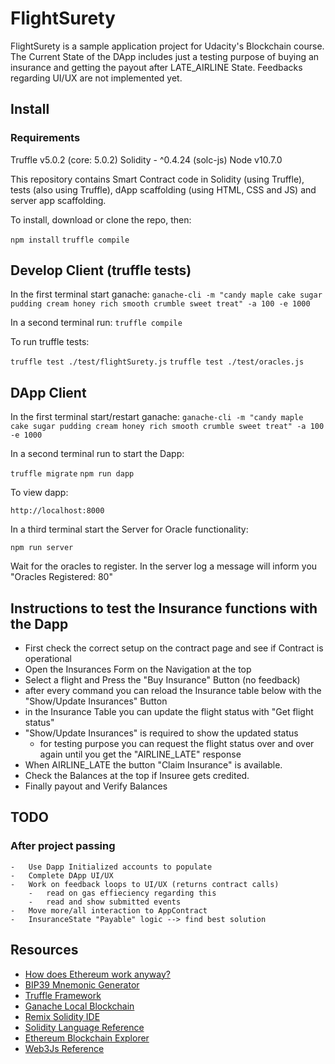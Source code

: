 # FlightSurety

FlightSurety is a sample application project for Udacity's Blockchain course.
The Current State of the DApp includes just a testing purpose of buying an insurance and getting the payout after LATE_AIRLINE State.
Feedbacks regarding UI/UX are not implemented yet.

## Install

### Requirements

Truffle v5.0.2 (core: 5.0.2)
Solidity - ^0.4.24 (solc-js)
Node v10.7.0


This repository contains Smart Contract code in Solidity (using Truffle), tests (also using Truffle), dApp scaffolding (using HTML, CSS and JS) and server app scaffolding.

To install, download or clone the repo, then:

`npm install`
`truffle compile`

## Develop Client  (truffle tests)

In the first terminal start ganache:
`ganache-cli -m "candy maple cake sugar pudding cream honey rich smooth crumble sweet treat" -a 100 -e 1000`

In a second terminal run:
`truffle compile`

To run truffle tests:

`truffle test ./test/flightSurety.js`
`truffle test ./test/oracles.js`

## DApp Client 

In the first terminal start/restart ganache:
`ganache-cli -m "candy maple cake sugar pudding cream honey rich smooth crumble sweet treat" -a 100 -e 1000`

In a second terminal run to start the Dapp:

`truffle migrate`
`npm run dapp`

To view dapp:

`http://localhost:8000`

In a third terminal start the Server for Oracle functionality:

`npm run server`

Wait for the oracles to register.
In the server log a message will inform you
"Oracles Registered: 80" 

## Instructions to test the Insurance functions with the Dapp

-   First check the correct setup on the contract page and see if Contract is operational
-   Open the Insurances Form on the Navigation at the top
-   Select a flight and Press the "Buy Insurance" Button (no feedback)
-   after every command you can reload the Insurance table below with the "Show/Update Insurances" Button
-   in the Insurance Table you can update the flight status with "Get flight status"
-   "Show/Update Insurances" is required to show the updated status
    -   for testing purpose you can request the flight status over and over again until you get the "AIRLINE_LATE" response
-   When AIRLINE_LATE the button "Claim Insurance" is available.
-   Check the Balances at the top if Insuree gets credited.
-   Finally payout and Verify Balances

## TODO

### After project passing
    -   Use Dapp Initialized accounts to populate
    -   Complete DApp UI/UX
    -   Work on feedback loops to UI/UX (returns contract calls)
        -   read on gas effieciency regarding this
        -   read and show submitted events
    -   Move more/all interaction to AppContract
    -   InsuranceState "Payable" logic --> find best solution  

## Resources

* [How does Ethereum work anyway?](https://medium.com/@preethikasireddy/how-does-ethereum-work-anyway-22d1df506369)
* [BIP39 Mnemonic Generator](https://iancoleman.io/bip39/)
* [Truffle Framework](http://truffleframework.com/)
* [Ganache Local Blockchain](http://truffleframework.com/ganache/)
* [Remix Solidity IDE](https://remix.ethereum.org/)
* [Solidity Language Reference](http://solidity.readthedocs.io/en/v0.4.24/)
* [Ethereum Blockchain Explorer](https://etherscan.io/)
* [Web3Js Reference](https://github.com/ethereum/wiki/wiki/JavaScript-API)